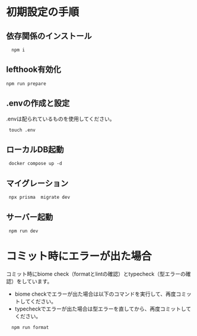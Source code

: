 # 初期設定の手順

## 依存関係のインストール
```
  npm i
```

## lefthook有効化
```
npm run prepare
```

## .envの作成と設定
.envは配られているものを使用してください。
```
 touch .env
```

## ローカルDB起動
```
 docker compose up -d
```

## マイグレーション
```
 npx prisma  migrate dev
```

## サーバー起動
```
 npm run dev
```


# コミット時にエラーが出た場合
コミット時にbiome check（formatとlintの確認）とtypecheck（型エラーの確認）をしています。
- biome checkでエラーが出た場合は以下のコマンドを実行して、再度コミットしてください。 
- typecheckでエラーが出た場合は型エラーを直してから、再度コミットしてください。

```
  npm run format
```




